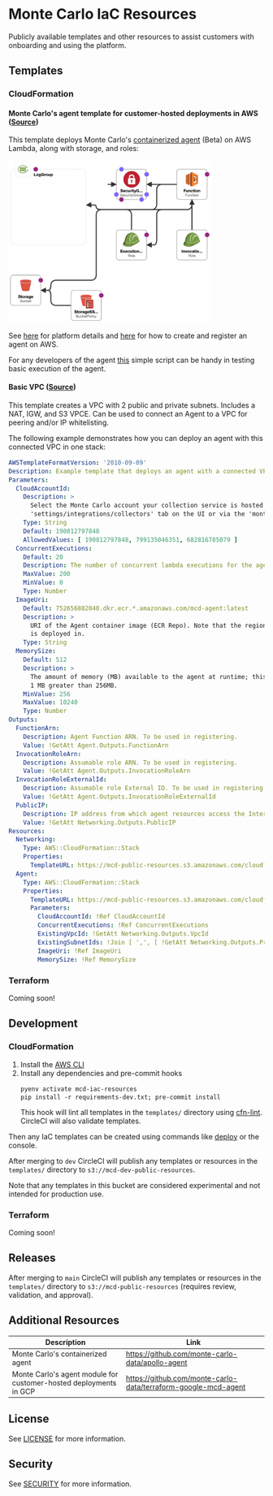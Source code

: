 # Monte Carlo IaC Resources

Publicly available templates and other resources to assist customers with onboarding and using the platform.

## Templates

### CloudFormation

#### Monte Carlo's agent template for customer-hosted deployments in AWS ([Source](templates/cloudformation/aws_apollo_agent.yaml))

This template deploys Monte Carlo's [containerized agent](https://hub.docker.com/r/montecarlodata/agent) (Beta) on AWS
Lambda, along with storage, and roles:

<img src="references/images/aws_apollo_agent_arch.png" width="400" alt="AWS Agent High Level Architecture">

See [here](https://docs.getmontecarlo.com/docs/platform-architecture) for platform details
and [here](https://docs.getmontecarlo.com/docs/create-and-register-an-aws-agent) for how to create and register an agent
on AWS.

For any developers of the agent [this](examples/agent/test_execution.sh) simple script can be handy in testing basic
execution of the agent.

#### Basic VPC ([Source](templates/cloudformation/basic_vpc.yaml))

This template creates a VPC with 2 public and private subnets. Includes a NAT, IGW, and S3 VPCE.
Can be used to connect an Agent to a VPC for peering and/or IP whitelisting.

The following example demonstrates how you can deploy an agent with this connected VPC in one stack:

```yaml
AWSTemplateFormatVersion: '2010-09-09'
Description: Example template that deploys an agent with a connected VPC by leveraging nested stacks.
Parameters:
  CloudAccountId:
    Description: >
      Select the Monte Carlo account your collection service is hosted in. This can be found in the 
      'settings/integrations/collectors' tab on the UI or via the 'montecarlo collectors list' command on the CLI.
    Type: String
    Default: 190812797848
    AllowedValues: [ 190812797848, 799135046351, 682816785079 ]
  ConcurrentExecutions:
    Default: 20
    Description: The number of concurrent lambda executions for the agent.
    MaxValue: 200
    MinValue: 0
    Type: Number
  ImageUri:
    Default: 752656882040.dkr.ecr.*.amazonaws.com/mcd-agent:latest
    Description: >
      URI of the Agent container image (ECR Repo). Note that the region automatically maps to where this stack 
      is deployed in.
    Type: String
  MemorySize:
    Default: 512
    Description: >
      The amount of memory (MB) available to the agent at runtime; this value can be any multiple of 
      1 MB greater than 256MB.
    MinValue: 256
    MaxValue: 10240
    Type: Number
Outputs:
  FunctionArn:
    Description: Agent Function ARN. To be used in registering.
    Value: !GetAtt Agent.Outputs.FunctionArn
  InvocationRoleArn:
    Description: Assumable role ARN. To be used in registering.
    Value: !GetAtt Agent.Outputs.InvocationRoleArn
  InvocationRoleExternalId:
    Description: Assumable role External ID. To be used in registering.
    Value: !GetAtt Agent.Outputs.InvocationRoleExternalId
  PublicIP:
    Description: IP address from which agent resources access the Internet (e.g. for IP whitelisting).
    Value: !GetAtt Networking.Outputs.PublicIP
Resources:
  Networking:
    Type: AWS::CloudFormation::Stack
    Properties:
      TemplateURL: https://mcd-public-resources.s3.amazonaws.com/cloudformation/basic_vpc.yaml
  Agent:
    Type: AWS::CloudFormation::Stack
    Properties:
      TemplateURL: https://mcd-public-resources.s3.amazonaws.com/cloudformation/aws_apollo_agent.yaml
      Parameters:
        CloudAccountId: !Ref CloudAccountId
        ConcurrentExecutions: !Ref ConcurrentExecutions
        ExistingVpcId: !GetAtt Networking.Outputs.VpcId
        ExistingSubnetIds: !Join [ ',', [ !GetAtt Networking.Outputs.PrivateSubnetAz1, !GetAtt Networking.Outputs.PrivateSubnetAz2 ] ]
        ImageUri: !Ref ImageUri
        MemorySize: !Ref MemorySize
```

### Terraform

Coming soon!

## Development

### CloudFormation

1. Install the [AWS CLI](https://docs.aws.amazon.com/cli/latest/userguide/getting-started-install.html)
2. Install any dependencies and pre-commit hooks
    ```
    pyenv activate mcd-iac-resources
    pip install -r requirements-dev.txt; pre-commit install
    ```
   This hook will lint all templates in the `templates/` directory
   using [cfn-lint](https://github.com/aws-cloudformation/cfn-lint). CircleCI will also validate templates.

Then any IaC templates can be created using commands
like [deploy](https://awscli.amazonaws.com/v2/documentation/api/latest/reference/cloudformation/deploy/index.html) or
the console.

After merging to `dev` CircleCI will publish any templates or resources in the `templates/` directory
to `s3://mcd-dev-public-resources`.

Note that any templates in this bucket are considered experimental and not intended for production use.

### Terraform

Coming soon!

## Releases

After merging to `main` CircleCI will publish any templates or resources in the `templates/` directory
to `s3://mcd-public-resources` (requires review, validation, and approval).

## Additional Resources

| **Description**                                                   | **Link**                                                       |
|-------------------------------------------------------------------|----------------------------------------------------------------|
| Monte Carlo's containerized agent                                 | https://github.com/monte-carlo-data/apollo-agent               |
| Monte Carlo's agent module for customer-hosted deployments in GCP | https://github.com/monte-carlo-data/terraform-google-mcd-agent |

## License

See [LICENSE](LICENSE) for more information.

## Security

See [SECURITY](SECURITY.md) for more information.